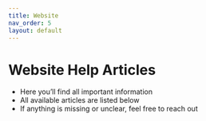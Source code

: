 ```yaml
---
title: Website
nav_order: 5
layout: default
---
```


# Website Help Articles

- Here you’ll find all important information  
- All available articles are listed below  
- If anything is missing or unclear, feel free to reach out